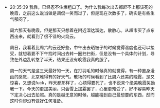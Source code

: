 
- 20:35:39 我靠，已经忍不住爆粗口了。为什么我每次出去都赶不上那该死的晚霞，之前这么说当做是调侃一笑而过了，但是现在次数多了，确实是有些生气郁闷了。<br><br>周六那天有晚霞，但是那天只想着在附近溜达溜达，散散心。从超市买了点东西出来，就看到了很不错的火烧云。<br><br>周日，我看着比周六的云还好些，中午出去晒被子的时候觉得温度也还可以接受，就想着要不下午找时间出去转一圈扫扫街，但是没有一个具体的计划，导致在外边乱转悠了半天，结果还没有晚霞我真的服了。<br><br>周一的天气是这三天最好的一天，在打羽毛的时候真的就觉得，有一种置身漫画的感觉，北京难得有的好天气。散场的时候看到了比周六还美的晚霞，是又惊喜，又想说fuck，昨天都那样了，心烦得要死了，也不说来个绝美晚霞奖励我一下。今天的更加美丽，只会雪上加霜罢了，心里更难受了，好不容易昨天下定决心出去拍照。真的是越无意的时候，越能碰到自己最想要的东西，然而这时你却没有做好任何准备。